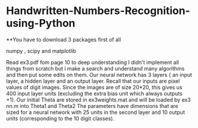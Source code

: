 # Handwritten-Numbers-Recognition-using-Python

**You have to download 3 packages first of all

numpy ,  scipy and matplotlib

Read ex3.pdf fom page 10 to deep understanding
I didn't implement all things from scratch but i make a search and understand many algorithms and then put some edits on them.
Our neural network has 3 layers { an input layer, a hidden layer and an output layer. Recall that our inputs are pixel values of
digit images. Since the images are of size 20*20, this gives us 400 input layer units (excluding the extra bias unit which always outputs +1). 
Our initial Theta are stored in ex3weights.mat and will be loaded by ex3 nn.m into Theta1 and Theta2 The parameters have dimensions
that are sized for a neural network with 25 units in the second layer and 10 output units (corresponding to the 10 digit classes).


